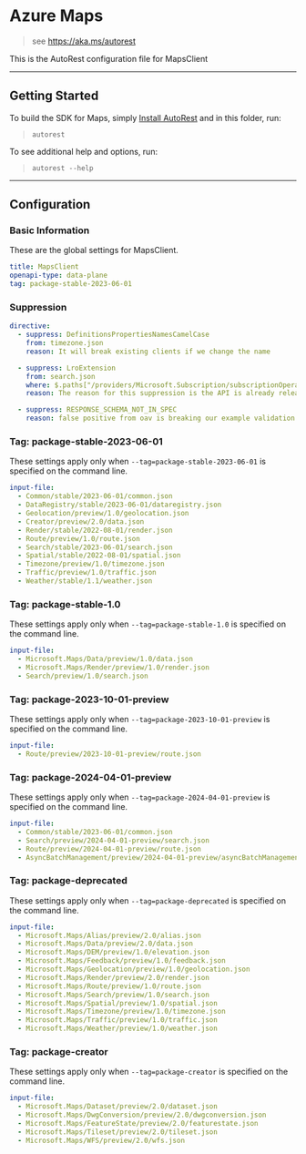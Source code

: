 # Azure Maps

> see https://aka.ms/autorest

This is the AutoRest configuration file for MapsClient

---

## Getting Started

To build the SDK for Maps, simply [Install AutoRest](https://aka.ms/autorest/install) and in this folder, run:

> `autorest`

To see additional help and options, run:

> `autorest --help`

---

## Configuration

### Basic Information

These are the global settings for MapsClient.

``` yaml
title: MapsClient
openapi-type: data-plane
tag: package-stable-2023-06-01
```

### Suppression

``` yaml
directive:
  - suppress: DefinitionsPropertiesNamesCamelCase
    from: timezone.json
    reason: It will break existing clients if we change the name

  - suppress: LroExtension
    from: search.json
    where: $.paths["/providers/Microsoft.Subscription/subscriptionOperations/{operationId}"].get
    reason: The reason for this suppression is the API is already released and introducing new LRO properties will not function and are not supported today and will only be developed for the next version of this API.

  - suppress: RESPONSE_SCHEMA_NOT_IN_SPEC
    reason: false positive from oav is breaking our example validation. See azure/oav#1021.

```

### Tag: package-stable-2023-06-01

These settings apply only when `--tag=package-stable-2023-06-01` is specified on the command line.

```yaml $(tag) == 'package-stable-2023-06-01'
input-file:
  - Common/stable/2023-06-01/common.json
  - DataRegistry/stable/2023-06-01/dataregistry.json
  - Geolocation/preview/1.0/geolocation.json
  - Creator/preview/2.0/data.json
  - Render/stable/2022-08-01/render.json
  - Route/preview/1.0/route.json
  - Search/stable/2023-06-01/search.json
  - Spatial/stable/2022-08-01/spatial.json
  - Timezone/preview/1.0/timezone.json
  - Traffic/preview/1.0/traffic.json
  - Weather/stable/1.1/weather.json
```

### Tag: package-stable-1.0

These settings apply only when `--tag=package-stable-1.0` is specified on the command line.

```yaml $(tag) == 'package-stable-1.0'
input-file:
  - Microsoft.Maps/Data/preview/1.0/data.json
  - Microsoft.Maps/Render/preview/1.0/render.json
  - Search/preview/1.0/search.json
```

### Tag: package-2023-10-01-preview

These settings apply only when `--tag=package-2023-10-01-preview` is specified on the command line.

```yaml $(tag) == 'package-2023-10-01-preview'
input-file:
  - Route/preview/2023-10-01-preview/route.json
```

### Tag: package-2024-04-01-preview

These settings apply only when `--tag=package-2024-04-01-preview` is specified on the command line.

```yaml $(tag) == 'package-2024-04-01-preview'
input-file:
  - Common/stable/2023-06-01/common.json
  - Search/preview/2024-04-01-preview/search.json
  - Route/preview/2024-04-01-preview/route.json
  - AsyncBatchManagement/preview/2024-04-01-preview/asyncBatchManagement.json
```

### Tag: package-deprecated

These settings apply only when `--tag=package-deprecated` is specified on the command line.

``` yaml $(tag) == 'package-deprecated'
input-file:
  - Microsoft.Maps/Alias/preview/2.0/alias.json
  - Microsoft.Maps/Data/preview/2.0/data.json
  - Microsoft.Maps/DEM/preview/1.0/elevation.json
  - Microsoft.Maps/Feedback/preview/1.0/feedback.json
  - Microsoft.Maps/Geolocation/preview/1.0/geolocation.json
  - Microsoft.Maps/Render/preview/2.0/render.json
  - Microsoft.Maps/Route/preview/1.0/route.json
  - Microsoft.Maps/Search/preview/1.0/search.json
  - Microsoft.Maps/Spatial/preview/1.0/spatial.json
  - Microsoft.Maps/Timezone/preview/1.0/timezone.json
  - Microsoft.Maps/Traffic/preview/1.0/traffic.json
  - Microsoft.Maps/Weather/preview/1.0/weather.json
```

### Tag: package-creator

These settings apply only when `--tag=package-creator` is specified on the command line.

``` yaml $(tag) == 'package-creator'
input-file:
  - Microsoft.Maps/Dataset/preview/2.0/dataset.json
  - Microsoft.Maps/DwgConversion/preview/2.0/dwgconversion.json
  - Microsoft.Maps/FeatureState/preview/2.0/featurestate.json
  - Microsoft.Maps/Tileset/preview/2.0/tileset.json
  - Microsoft.Maps/WFS/preview/2.0/wfs.json
```
